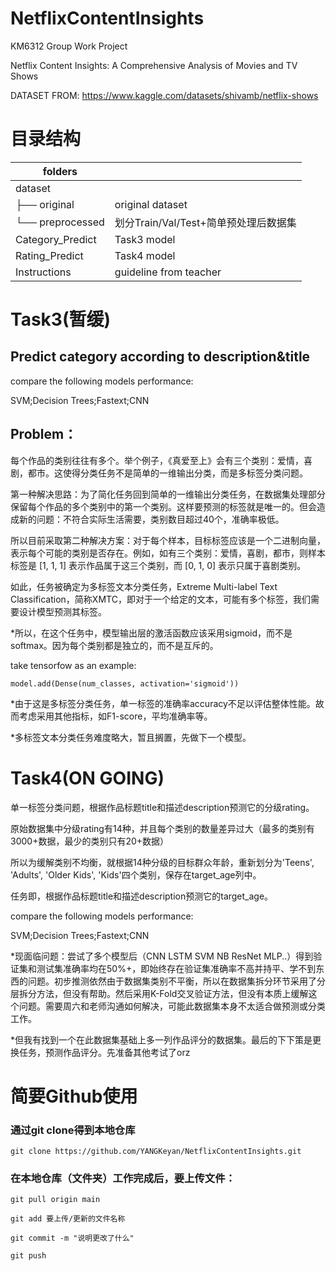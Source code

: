 # NetflixContentInsights
KM6312 Group Work Project

Netflix Content Insights: A Comprehensive Analysis of Movies and TV Shows

DATASET FROM: https://www.kaggle.com/datasets/shivamb/netflix-shows

# 目录结构
| folders               |                   |
|-----------------------|-------------------|
| dataset               |                         |
| ├── original          | original dataset   |
| └── preprocessed       | 划分Train/Val/Test+简单预处理后数据集 |
| Category_Predict      | Task3 model       |
| Rating_Predict        | Task4 model       |
| Instructions          | guideline from teacher |
# Task3(暂缓)
## Predict category according to description&title

compare the following models performance:

SVM;Decision Trees;Fastext;CNN

## Problem：

每个作品的类别往往有多个。举个例子，《真爱至上》会有三个类别：爱情，喜剧，都市。这使得分类任务不是简单的一维输出分类，而是多标签分类问题。

第一种解决思路：为了简化任务回到简单的一维输出分类任务，在数据集处理部分保留每个作品的多个类别中的第一个类别。这样要预测的标签就是唯一的。但会造成新的问题：不符合实际生活需要，类别数目超过40个，准确率极低。

所以目前采取第二种解决方案：对于每个样本，目标标签应该是一个二进制向量，表示每个可能的类别是否存在。例如，如有三个类别：爱情，喜剧，都市，则样本标签是 [1, 1, 1] 表示作品属于这三个类别，而 [0, 1, 0] 表示只属于喜剧类别。

如此，任务被确定为多标签文本分类任务，Extreme Multi-label Text Classification，简称XMTC，即对于一个给定的文本，可能有多个标签，我们需要设计模型预测其标签。

*所以，在这个任务中，模型输出层的激活函数应该采用sigmoid，而不是softmax。因为每个类别都是独立的，而不是互斥的。


take tensorfow as an example:

	model.add(Dense(num_classes, activation='sigmoid'))

*由于这是多标签分类任务，单一标签的准确率accuracy不足以评估整体性能。故而考虑采用其他指标，如F1-score，平均准确率等。

*多标签文本分类任务难度略大，暂且搁置，先做下一个模型。

# Task4(ON GOING)

单一标签分类问题，根据作品标题title和描述description预测它的分级rating。

原始数据集中分级rating有14种，并且每个类别的数量差异过大（最多的类别有3000+数据，最少的类别只有20+数据）

所以为缓解类别不均衡，就根据14种分级的目标群众年龄，重新划分为'Teens', 'Adults', 'Older Kids', 'Kids'四个类别，保存在target_age列中。

任务即，根据作品标题title和描述description预测它的target_age。

compare the following models performance:

SVM;Decision Trees;Fastext;CNN

*现面临问题：尝试了多个模型后（CNN LSTM SVM NB ResNet MLP..）得到验证集和测试集准确率均在50%+，即始终存在验证集准确率不高并持平、学不到东西的问题。初步推测依然由于数据集类别不平衡，所以在数据集拆分环节采用了分层拆分方法，但没有帮助。然后采用K-Fold交叉验证方法，但没有本质上缓解这个问题。需要周六和老师沟通如何解决，可能此数据集本身不太适合做预测或分类工作。

*但我有找到一个在此数据集基础上多一列作品评分的数据集。最后的下下策是更换任务，预测作品评分。先准备其他考试了orz

# 简要Github使用
### 通过git clone得到本地仓库
	git clone https://github.com/YANGKeyan/NetflixContentInsights.git

### 在本地仓库（文件夹）工作完成后，要上传文件：
	git pull origin main

	git add 要上传/更新的文件名称

	git commit -m "说明更改了什么"

	git push

